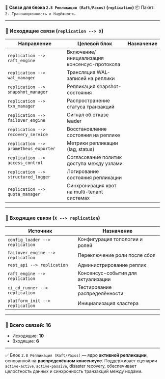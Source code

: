 🔗 **Связи для блока `2.8 Репликация (Raft/Paxos)` (`replication`)**
📦 Пакет: `2. Транзакционность и Надёжность`

---

### 🔻 Исходящие связи (`replication --> X`)

| Направление                           | Целевой блок                                | Назначение |
| ------------------------------------- | ------------------------------------------- | ---------- |
| `replication --> raft_engine`         | Включение/инициализация консенсус-протокола |            |
| `replication --> wal_manager`         | Трансляция WAL-записей на реплики           |            |
| `replication --> snapshot_manager`    | Репликация snapshot-состояния               |            |
| `replication --> txn_manager`         | Распространение статуса транзакций          |            |
| `replication --> failover_engine`     | Сигнал об отказе leader                     |            |
| `replication --> recovery_service`    | Восстановление состояния на реплике         |            |
| `replication --> prometheus_exporter` | Метрики репликации (lag, status)            |            |
| `replication --> access_control`      | Согласование политик доступа между узлами   |            |
| `replication --> structured_logger`   | Логирование состояния репликации            |            |
| `replication --> quota_manager`       | Синхронизация квот на multi-tenant системах |            |

---

### 🔺 Входящие связи (`X --> replication`)

| Источник                          | Назначение                         |
| --------------------------------- | ---------------------------------- |
| `config_loader --> replication`   | Конфигурация топологии и ролей     |
| `failover_engine --> replication` | Переключение роли после сбоя       |
| `rest_api --> replication`        | Администрирование реплик           |
| `raft_engine --> replication`     | Консенсус-события для актуализации |
| `ci_cd_runner --> replication`    | Тестирование распределённости      |
| `platform_init --> replication`   | Инициализация кластера             |

---

### 🧩 Всего связей: **16**

* Исходящие: **10**
* Входящие: **6**

---

✅ Блок `2.8 Репликация (Raft/Paxos)` — ядро **активной репликации**, основанной на **распределённом консенсусе**.
Поддерживает сценарии `active-active`, `active-passive`, disaster recovery, обеспечивает целостность данных и синхронность транзакций между нодами.
